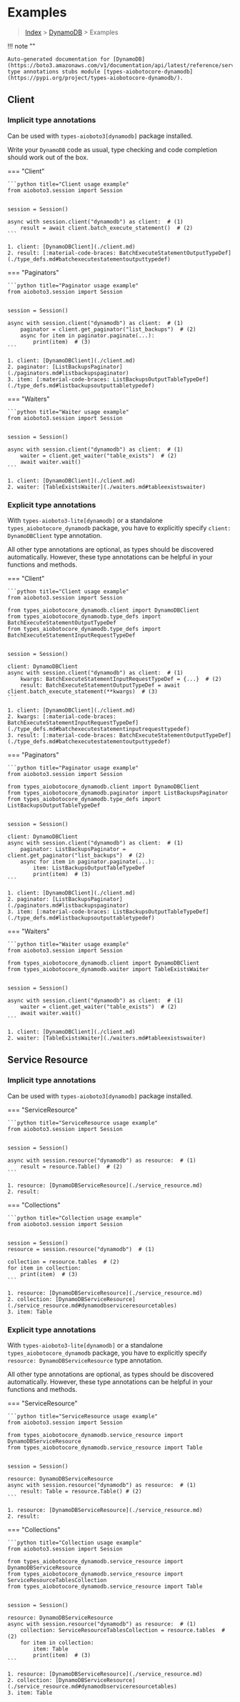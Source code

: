 # Examples

> [Index](../README.md) > [DynamoDB](./README.md) > Examples

!!! note ""

    Auto-generated documentation for [DynamoDB](https://boto3.amazonaws.com/v1/documentation/api/latest/reference/services/dynamodb.html#DynamoDB)
    type annotations stubs module [types-aiobotocore-dynamodb](https://pypi.org/project/types-aiobotocore-dynamodb/).

## Client

### Implicit type annotations

Can be used with `types-aioboto3[dynamodb]` package installed.

Write your `DynamoDB` code as usual,
type checking and code completion should work out of the box.



=== "Client"

    ```python title="Client usage example"
    from aioboto3.session import Session


    session = Session()

    async with session.client("dynamodb") as client:  # (1)
        result = await client.batch_execute_statement()  # (2)
    ```

    1. client: [DynamoDBClient](./client.md)
    2. result: [:material-code-braces: BatchExecuteStatementOutputTypeDef](./type_defs.md#batchexecutestatementoutputtypedef) 



=== "Paginators"

    ```python title="Paginator usage example"
    from aioboto3.session import Session


    session = Session()

    async with session.client("dynamodb") as client:  # (1)
        paginator = client.get_paginator("list_backups")  # (2)
        async for item in paginator.paginate(...):
            print(item)  # (3)
    ```

    1. client: [DynamoDBClient](./client.md)
    2. paginator: [ListBackupsPaginator](./paginators.md#listbackupspaginator)
    3. item: [:material-code-braces: ListBackupsOutputTableTypeDef](./type_defs.md#listbackupsoutputtabletypedef) 



=== "Waiters"

    ```python title="Waiter usage example"
    from aioboto3.session import Session


    session = Session()

    async with session.client("dynamodb") as client:  # (1)
        waiter = client.get_waiter("table_exists")  # (2)
        await waiter.wait()
    ```

    1. client: [DynamoDBClient](./client.md)
    2. waiter: [TableExistsWaiter](./waiters.md#tableexistswaiter)


### Explicit type annotations

With `types-aioboto3-lite[dynamodb]`
or a standalone `types_aiobotocore_dynamodb` package, you have to explicitly specify
`client: DynamoDBClient` type annotation.

All other type annotations are optional, as types should be discovered automatically.
However, these type annotations can be helpful in your functions and methods.


=== "Client"

    ```python title="Client usage example"
    from aioboto3.session import Session

    from types_aiobotocore_dynamodb.client import DynamoDBClient
    from types_aiobotocore_dynamodb.type_defs import BatchExecuteStatementOutputTypeDef
    from types_aiobotocore_dynamodb.type_defs import BatchExecuteStatementInputRequestTypeDef


    session = Session()

    client: DynamoDBClient
    async with session.client("dynamodb") as client:  # (1)
        kwargs: BatchExecuteStatementInputRequestTypeDef = {...}  # (2)
        result: BatchExecuteStatementOutputTypeDef = await client.batch_execute_statement(**kwargs)  # (3)
    ```

    1. client: [DynamoDBClient](./client.md)
    2. kwargs: [:material-code-braces: BatchExecuteStatementInputRequestTypeDef](./type_defs.md#batchexecutestatementinputrequesttypedef) 
    3. result: [:material-code-braces: BatchExecuteStatementOutputTypeDef](./type_defs.md#batchexecutestatementoutputtypedef) 



=== "Paginators"

    ```python title="Paginator usage example"
    from aioboto3.session import Session

    from types_aiobotocore_dynamodb.client import DynamoDBClient
    from types_aiobotocore_dynamodb.paginator import ListBackupsPaginator
    from types_aiobotocore_dynamodb.type_defs import ListBackupsOutputTableTypeDef


    session = Session()

    client: DynamoDBClient
    async with session.client("dynamodb") as client:  # (1)
        paginator: ListBackupsPaginator = client.get_paginator("list_backups")  # (2)
        async for item in paginator.paginate(...):
            item: ListBackupsOutputTableTypeDef
            print(item)  # (3)
    ```

    1. client: [DynamoDBClient](./client.md)
    2. paginator: [ListBackupsPaginator](./paginators.md#listbackupspaginator)
    3. item: [:material-code-braces: ListBackupsOutputTableTypeDef](./type_defs.md#listbackupsoutputtabletypedef) 



=== "Waiters"

    ```python title="Waiter usage example"
    from aioboto3.session import Session

    from types_aiobotocore_dynamodb.client import DynamoDBClient
    from types_aiobotocore_dynamodb.waiter import TableExistsWaiter


    session = Session()

    async with session.client("dynamodb") as client:  # (1)
        waiter = client.get_waiter("table_exists")  # (2)
        await waiter.wait()
    ```

    1. client: [DynamoDBClient](./client.md)
    2. waiter: [TableExistsWaiter](./waiters.md#tableexistswaiter)



## Service Resource

### Implicit type annotations

Can be used with `types-aioboto3[dynamodb]` package installed.


=== "ServiceResource"

    ```python title="ServiceResource usage example"
    from aioboto3.session import Session


    session = Session()

    async with session.resource("dynamodb") as resource:  # (1)
        result = resource.Table()  # (2)
    ```

    1. resource: [DynamoDBServiceResource](./service_resource.md)
    2. result: 



=== "Collections"

    ```python title="Collection usage example"
    from aioboto3.session import Session


    session = Session()
    resource = session.resource("dynamodb")  # (1)

    collection = resource.tables  # (2)
    for item in collection:
        print(item)  # (3)
    ```

    1. resource: [DynamoDBServiceResource](./service_resource.md)
    2. collection: [DynamoDBServiceResource](./service_resource.md#dynamodbserviceresourcetables)
    3. item: Table


### Explicit type annotations

With `types-aioboto3-lite[dynamodb]`
or a standalone `types_aiobotocore_dynamodb` package, you have to explicitly specify
`resource: DynamoDBServiceResource` type annotation.

All other type annotations are optional, as types should be discovered automatically.
However, these type annotations can be helpful in your functions and methods.



=== "ServiceResource"

    ```python title="ServiceResource usage example"
    from aioboto3.session import Session

    from types_aiobotocore_dynamodb.service_resource import DynamoDBServiceResource
    from types_aiobotocore_dynamodb.service_resource import Table


    session = Session()

    resource: DynamoDBServiceResource
    async with session.resource("dynamodb") as resource:  # (1)
        result: Table = resource.Table() # (2)
    ```

    1. resource: [DynamoDBServiceResource](./service_resource.md)
    2. result: 



=== "Collections"

    ```python title="Collection usage example"
    from aioboto3.session import Session

    from types_aiobotocore_dynamodb.service_resource import DynamoDBServiceResource
    from types_aiobotocore_dynamodb.service_resource import ServiceResourceTablesCollection
    from types_aiobotocore_dynamodb.service_resource import Table


    session = Session()

    resource: DynamoDBServiceResource
    async with session.resource("dynamodb") as resource:  # (1)
        collection: ServiceResourceTablesCollection = resource.tables  # (2)
        for item in collection:
            item: Table
            print(item)  # (3)
    ```

    1. resource: [DynamoDBServiceResource](./service_resource.md)
    2. collection: [DynamoDBServiceResource](./service_resource.md#dynamodbserviceresourcetables)
    3. item: Table

